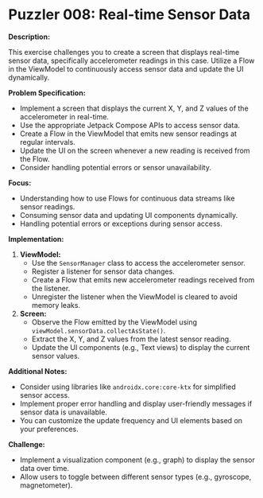 # Puzzler 008: Real-time Sensor Data

**Description:**

This exercise challenges you to create a screen that displays real-time sensor data, specifically accelerometer readings in this case. Utilize a Flow in the ViewModel to continuously access sensor data and update the UI dynamically.

**Problem Specification:**

* Implement a screen that displays the current X, Y, and Z values of the accelerometer in real-time.
* Use the appropriate Jetpack Compose APIs to access sensor data.
* Create a Flow in the ViewModel that emits new sensor readings at regular intervals.
* Update the UI on the screen whenever a new reading is received from the Flow.
* Consider handling potential errors or sensor unavailability.

**Focus:**

* Understanding how to use Flows for continuous data streams like sensor readings.
* Consuming sensor data and updating UI components dynamically.
* Handling potential errors or exceptions during sensor access.

**Implementation:**

1. **ViewModel:**
    * Use the `SensorManager` class to access the accelerometer sensor.
    * Register a listener for sensor data changes.
    * Create a Flow that emits new accelerometer readings received from the listener.
    * Unregister the listener when the ViewModel is cleared to avoid memory leaks.
2. **Screen:**
    * Observe the Flow emitted by the ViewModel using `viewModel.sensorData.collectAsState()`.
    * Extract the X, Y, and Z values from the latest sensor reading.
    * Update the UI components (e.g., Text views) to display the current sensor values.

**Additional Notes:**

* Consider using libraries like `androidx.core:core-ktx` for simplified sensor access.
* Implement proper error handling and display user-friendly messages if sensor data is unavailable.
* You can customize the update frequency and UI elements based on your preferences.

**Challenge:**

* Implement a visualization component (e.g., graph) to display the sensor data over time.
* Allow users to toggle between different sensor types (e.g., gyroscope, magnetometer).

